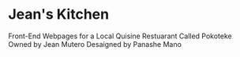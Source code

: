 # Jean's Kitchen

Front-End Webpages for a Local Quisine Restuarant Called Pokoteke Owned by Jean Mutero Desaigned by Panashe Mano
